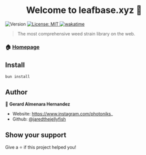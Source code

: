 <h1 align="center">Welcome to leafbase.xyz 👋 </h1> 
<p>
  <img alt="Version" src="https://img.shields.io/badge/version-0.2.0-blue.svg?cacheSeconds=2592000" />
  <a href="#" target="_blank">
    <img alt="License: MIT" src="https://img.shields.io/badge/License-MIT-yellow.svg" />
  </a>
  <a href="https://wakatime.com/badge/user/61cabc84-7492-4f6a-b301-5bbbdd324bc5/project/5d1cd45b-d781-442d-838e-f453723d9542"><img src="https://wakatime.com/badge/user/61cabc84-7492-4f6a-b301-5bbbdd324bc5/project/5d1cd45b-d781-442d-838e-f453723d9542.svg" alt="wakatime"></a>
</p>

> The most comprehensive weed strain library on the web.

### 🏠 [Homepage](https://leafbase.xyz/strains)

## Install

```sh
bun install
```

## Author

👤 **Gerard Almenara Hernandez**

- Website: https://www.instagram.com/photoniks_
- Github: [@jaredthejellyfish](https://github.com/jaredthejellyfish)

## Show your support

Give a ⭐️ if this project helped you!
